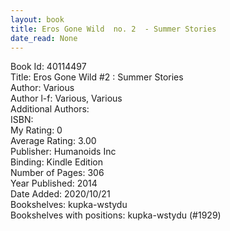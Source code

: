 ```yaml
---
layout: book
title: Eros Gone Wild  no. 2  - Summer Stories
date_read: None
---
```


Book Id: 40114497<br />
Title: Eros Gone Wild #2 : Summer Stories<br />
Author: Various<br />
Author l-f: Various, Various<br />
Additional Authors: <br />
ISBN: <br />
My Rating: 0<br />
Average Rating: 3.00<br />
Publisher: Humanoids Inc<br />
Binding: Kindle Edition<br />
Number of Pages: 306<br />
Year Published: 2014<br />
Date Added: 2020/10/21<br />
Bookshelves: kupka-wstydu<br />
Bookshelves with positions: kupka-wstydu (#1929)<br />

